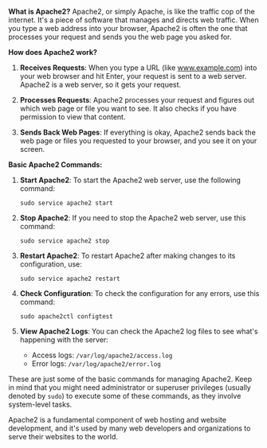 **What is Apache2?**
Apache2, or simply Apache, is like the traffic cop of the internet. It's a piece of software that manages and directs web traffic. When you type a web address into your browser, Apache2 is often the one that processes your request and sends you the web page you asked for.

**How does Apache2 work?**
1. **Receives Requests**: When you type a URL (like www.example.com) into your web browser and hit Enter, your request is sent to a web server. Apache2 is a web server, so it gets your request.

2. **Processes Requests**: Apache2 processes your request and figures out which web page or file you want to see. It also checks if you have permission to view that content.

3. **Sends Back Web Pages**: If everything is okay, Apache2 sends back the web page or files you requested to your browser, and you see it on your screen.

**Basic Apache2 Commands:**

1. **Start Apache2**: To start the Apache2 web server, use the following command:

   ```
   sudo service apache2 start
   ```

2. **Stop Apache2**: If you need to stop the Apache2 web server, use this command:

   ```
   sudo service apache2 stop
   ```

3. **Restart Apache2**: To restart Apache2 after making changes to its configuration, use:

   ```
   sudo service apache2 restart
   ```

4. **Check Configuration**: To check the configuration for any errors, use this command:

   ```
   sudo apache2ctl configtest
   ```

5. **View Apache2 Logs**: You can check the Apache2 log files to see what's happening with the server:

   - Access logs: `/var/log/apache2/access.log`
   - Error logs: `/var/log/apache2/error.log`

These are just some of the basic commands for managing Apache2. Keep in mind that you might need administrator or superuser privileges (usually denoted by `sudo`) to execute some of these commands, as they involve system-level tasks.

Apache2 is a fundamental component of web hosting and website development, and it's used by many web developers and organizations to serve their websites to the world.
